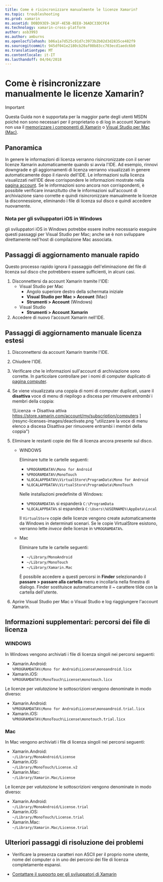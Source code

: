 ```yaml
---
title: Come è risincronizzare manualmente le licenze Xamarin?
ms.topic: troubleshooting
ms.prod: xamarin
ms.assetid: D0BD93E9-3A1F-4E5B-8EE8-36ADC33DCFE4
ms.technology: xamarin-cross-platform
author: asb3993
ms.author: amburns
ms.openlocfilehash: b06a1a7d525c91d7c3973b2b02d3d2835ce482f9
ms.sourcegitcommit: 945df041e2180cb20af08b83cc703ecd1aedc6b0
ms.translationtype: MT
ms.contentlocale: it-IT
ms.lasthandoff: 04/04/2018
---
```

# <a name="how-do-i-manually-resynchronize-xamarin-licenses"></a>Come è risincronizzare manualmente le licenze Xamarin?

> [!IMPORTANT]
> Questa Guida non è supportata per la maggior parte degli utenti MSDN poiché non sono necessari per il proprietario o di log in account Xamarin non usa il [memorizzare i componenti di Xamarin](https://components.xamarin.com/) o [Visual Studio per Mac (Mac)](~/cross-platform/get-started/requirements.md).




## <a name="overview"></a>Panoramica

In genere le informazioni di licenza verranno risincronizzate con il server licenze Xamarin automaticamente quando si avvia l'IDE. Ad esempio, rinnovi downgrade e gli aggiornamenti di licenza verranno visualizzati in genere automaticamente dopo il riavvio dell'IDE. Le informazioni sulla licenza visualizzati nell'IDE deve corrispondere le informazioni mostrate nella [pagina account](https://store.xamarin.com/account/my/subscription/computers). Se le informazioni sono ancora non corrispondenti, è possibile verificare innanzitutto che le informazioni sull'account di archiviazione siano corrette e quindi risincronizzare manualmente le licenze la disconnessione, eliminando i file di licenza sul disco e quindi accedere nuovamente.

### <a name="note-for-ios-developers-on-windows"></a>Nota per gli sviluppatori iOS in Windows

gli sviluppatori iOS in Windows potrebbe essere inoltre necessario eseguire questi passaggi per Visual Studio per Mac; anche se è non sviluppare direttamente nell'host di compilazione Mac associata.

## <a name="quick-manual-refresh-steps"></a>Passaggi di aggiornamento manuale rapido

Questo processo rapido ignora il passaggio dell'eliminazione del file di licenza sul disco che potrebbero essere sufficienti, in alcuni casi. 

1.  Disconnettersi da account Xamarin tramite l'IDE:
    -   Visual Studio per Mac
        -   Angolo superiore destro della schermata iniziale
        -   **Visual Studio per Mac > Account** (Mac)
        -   **Strumenti > Account** (Windows)
    -   Visual Studio
        -   **Strumenti > Account Xamarin**
2.  Accedere di nuovo l'account Xamarin nell'IDE.

## <a name="extended-manual-license-refresh-steps"></a>Passaggi di aggiornamento manuale licenza estesi

1.  Disconnettersi da account Xamarin tramite l'IDE. 
2.  Chiudere l'IDE.
3.  Verificare che le informazioni sull'account di archiviazione sono corrette. In particolare controllare per i nomi di computer duplicato di [pagina computer](https://store.xamarin.com/account/my/subscription/computers).

4.  Se viene visualizzata una coppia di nomi di computer duplicati, usare il **disattiva** voce di menu di riepilogo a discesa per rimuovere _entrambi_ i membri della coppia:
    
    ![Licenza -> Disattiva attiva https://store.xamarin.com/account/my/subscription/computers ] (resync-licenses-images/deactivate.png "utilizzare la voce di menu elenco a discesa Disattiva per rimuovere entrambi i membri della coppia")

5.  Eliminare le restanti copie dei file di licenza ancora presente sul disco.
    -   WINDOWS

        Eliminare tutte le cartelle seguenti:
        -   `%PROGRAMDATA%\Mono for Android`
        -   `%PROGRAMDATA%\MonoTouch`
        -   `%LOCALAPPDATA%\VirtualStore\ProgramData\Mono for Android`
        -   `%LOCALAPPDATA%\VirtualStore\ProgramData\MonoTouch`

        Nelle installazioni predefinite di Windows:
        -   `%PROGRAMDATA%` si espanderà `C:\ProgramData`
        -   `%LOCALAPPDATA%` si espanderà `C:\Users\%USERNAME%\AppData\Local`

        Il `VirtualStore` copie delle licenze vengono create automaticamente da Windows in determinati scenari. Se le copie VirtualStore esistono, verranno lette _invece_ delle licenze in `%PROGRAMDATA%`.

    -   Mac

        Eliminare tutte le cartelle seguenti:

        -   `~/Library/MonoAndroid`
        -   `~/Library/MonoTouch`
        -   `~/Library/Xamarin.Mac`

        È possibile accedere a questi percorsi in **Finder** selezionando il **passare > passare alla cartella** menu e incollarla nella finestra di dialogo. Finder sostituisce automaticamente il ~ carattere tilde con la cartella dell'utente.

6.  Aprire Visual Studio per Mac o Visual Studio e log riaggiungere l'account Xamarin.

## <a name="supplementary-information-individual-license-file-locations"></a>Informazioni supplementari: percorsi dei file di licenza

### <a name="windows"></a>WINDOWS

In Windows vengono archiviati i file di licenza singoli nei percorsi seguenti:

-   Xamarin.Android:  
     `%PROGRAMDATA%\Mono for Android\License\monoandroid.licx`
-   Xamarin.iOS:  
     `%PROGRAMDATA%\MonoTouch\License\monotouch.licx`

Le licenze per *valutazione* le sottoscrizioni vengono denominate in modo diverso:

-   Xamarin.Android:  
     `%PROGRAMDATA%\Mono for Android\License\monoandroid.trial.licx`
-   Xamarin.iOS:  
     `%PROGRAMDATA%\MonoTouch\License\monotouch.trial.licx`

### <a name="mac"></a>Mac

In Mac vengono archiviati i file di licenza singoli nei percorsi seguenti:

-   Xamarin.Android:  
     `~/Library/MonoAndroid/License`
-   Xamarin.iOS:  
     `~/Library/MonoTouch/License.v2`
-   Xamarin.Mac:  
     `~/Library/Xamarin.Mac/License`

Le licenze per *valutazione* le sottoscrizioni vengono denominate in modo diverso:

-   Xamarin.Android:  
     `~/Library/MonoAndroid/License.trial`
-   Xamarin.iOS:  
     `~/Library/MonoTouch/License.trial`
-   Xamarin.Mac:  
     `~/Library/Xamarin.Mac/License.trial`

## <a name="additional-troubleshooting-steps"></a>Ulteriori passaggi di risoluzione dei problemi

-   Verificare la presenza caratteri non ASCII per il proprio nome utente, nome del computer o in uno dei percorsi dei file di licenza completamente espansi.

-   [Contattare il supporto per gli sviluppatori di Xamarin](http://xamarin.com/support)
